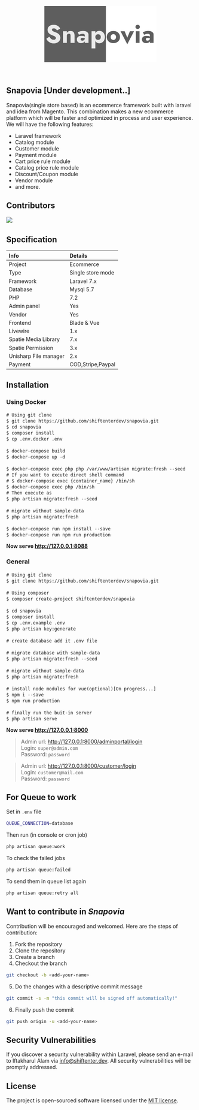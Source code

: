 <p align="center"><img src="https://github.com/shiftenterdev/butikshop/blob/master/public/snapovia.png?raw=true" width="300"></p>

<p align="center">
<a href="https://travis-ci.org/shiftenterdev/butikshop"><img src="https://travis-ci.org/shiftenterdev/butikshop.svg?branch=master" alt=""></a>
<a href="https://img.shields.io/github/issues/shiftenterdev/butikshop"><img src="https://img.shields.io/github/issues/shiftenterdev/butikshop" alt=""></a>
<a href="https://img.shields.io/badge/Development-onprogress-orange"><img src="https://img.shields.io/badge/Development-onprogress-orange" alt=""></a>
</p>

## Snapovia [Under development..]

Snapovia(single store based) is an ecommerce framework built with laravel and idea from Magento. This combination makes a new ecommerce platform which will be faster and optimized in process and user experience. 
We will have the following features:

- Laravel framework
- Catalog module
- Customer module
- Payment module
- Cart price rule module
- Catalog price rule module
- Discount/Coupon module
- Vendor module
- and more.

## Contributors

<a href="https://github.com/shiftenterdev/snapovia/graphs/contributors">
  <img src="https://contributors-img.web.app/image?repo=shiftenterdev/butikshop" />
</a>

## Specification

|Info|Details|
|:---|:---|
|Project|Ecommerce|
|Type|Single store mode|
|Framework|Laravel 7.x|
|Database|Mysql 5.7|
|PHP|7.2|
|Admin panel|Yes|
|Vendor|Yes|
|Frontend|Blade & Vue|
|Livewire|1.x|
|Spatie Media Library|7.x|
|Spatie Permission|3.x|
|Unisharp File manager|2.x|
|Payment |COD,Stripe,Paypal|

## Installation

### Using Docker
```shell script
# Using git clone
$ git clone https://github.com/shiftenterdev/snapovia.git
$ cd snapovia
$ composer install
$ cp .env.docker .env

$ docker-compose build
$ docker-compose up -d

$ docker-compose exec php php /var/www/artisan migrate:fresh --seed
# If you want to excute direct shell command
# $ docker-compose exec {container_name} /bin/sh
$ docker-compose exec php /bin/sh
# Then execute as 
$ php artisan migrate:fresh --seed

# migrate without sample-data
$ php artisan migrate:fresh

$ docker-compose run npm install --save
$ docker-compose run npm run production
```
**Now serve http://127.0.0.1:8088**

### General

```shell script
# Using git clone
$ git clone https://github.com/shiftenterdev/snapovia.git

# Using composer
$ composer create-project shiftenterdev/snapovia

$ cd snapovia
$ composer install
$ cp .env.example .env
$ php artisan key:generate

# create database add it .env file

# migrate database with sample-data
$ php artisan migrate:fresh --seed

# migrate without sample-data
$ php artisan migrate:fresh

# install node modules for vue(optional)[On progress...]
$ npm i --save
$ npm run production

# finally run the buit-in server
$ php artisan serve
```
**Now serve http://127.0.0.1:8000**

> Admin url: http://127.0.0.1:8000/adminportal/login \
> Login: `super@admin.com` \
> Password: `password`

> Admin url: http://127.0.0.1:8000/customer/login \
> Login: `customer@mail.com` \
> Password: `password`

## For Queue to work
Set in `.env` file
```sh
QUEUE_CONNECTION=database
```
Then run (in console or cron job)
```sh
php artisan queue:work
```
To check the failed jobs
```sh
php artisan queue:failed 
``` 
To send them in queue list again
```sh
php artisan queue:retry all 
```


## Want to contribute in *Snapovia*

Contribution will be encouraged and welcomed. Here are the steps of contribution:

1. Fork the repository
2. Clone the repository
3. Create a branch
4. Checkout the branch

```sh
git checkout -b <add-your-name>
```
5. Do the changes with a descriptive commit message
```sh
git commit -s -m "this commit will be signed off automatically!"
```
6. Finally push the commit
```sh
git push origin -u <add-your-name>
```


## Security Vulnerabilities

If you discover a security vulnerability within Laravel, please send an e-mail to Iftakharul Alam via [info@shiftenter.dev](mailto:info@shiftenter.dev). All security vulnerabilities will be promptly addressed.

## License

The project is open-sourced software licensed under the [MIT license](https://opensource.org/licenses/MIT).
